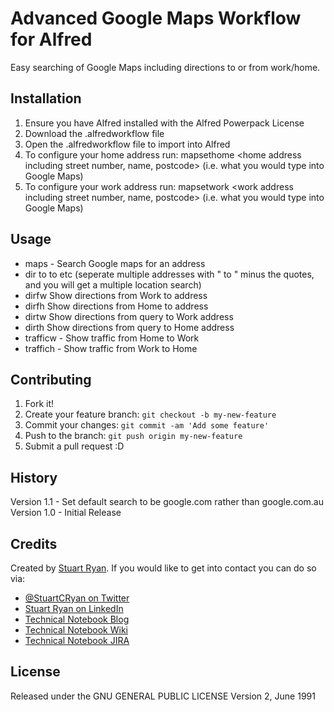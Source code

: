 # Advanced Google Maps Workflow for Alfred

Easy searching of Google Maps including directions to or from work/home.

## Installation

1. Ensure you have Alfred installed with the Alfred Powerpack License
2. Download the .alfredworkflow file
3. Open the .alfredworkflow file to import into Alfred
4. To configure your home address run:
	mapsethome <home address including street number, name, postcode> (i.e. what you would type into Google Maps)
5. To configure your work address run:
	mapsetwork <work address including street number, name, postcode> (i.e. what you would type into Google Maps)

## Usage

* maps <query> - Search Google maps for an address
* dir <query> to <query> to <query> etc (seperate multiple addresses with " to " minus the quotes, and you will get a multiple location search)
* dirfw <query> Show directions from Work to address
* dirfh <query> Show directions from Home to address
* dirtw <query> Show directions from query to Work address
* dirth <query> Show directions from query to Home address
* trafficw - Show traffic from Home to Work
* traffich - Show traffic from Work to Home

## Contributing

1. Fork it!
2. Create your feature branch: `git checkout -b my-new-feature`
3. Commit your changes: `git commit -am 'Add some feature'`
4. Push to the branch: `git push origin my-new-feature`
5. Submit a pull request :D

## History

Version 1.1 - Set default search to be google.com rather than google.com.au
Version 1.0 - Initial Release

## Credits

Created by [Stuart Ryan](http://stuartryan.com). If you would like to get into contact you can do so via:
* [@StuartCRyan on Twitter](http://twitter.com/stuartcryan)
* [Stuart Ryan on LinkedIn](https://au.linkedin.com/in/stuartcryan)
* [Technical Notebook Blog](http://technicalnotebook.com)
* [Technical Notebook Wiki](http://technicalnotebook.com/wiki)
* [Technical Notebook JIRA](http://technicalnotebook.com/jira)

## License

Released under the GNU GENERAL PUBLIC LICENSE Version 2, June 1991